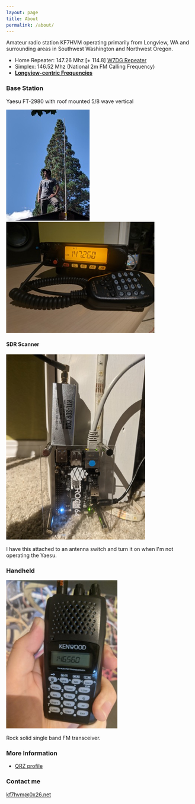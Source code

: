 ```yaml
---
layout: page
title: About
permalink: /about/
---
```


Amateur radio station KF7HVM operating primarily from Longview, WA and surrounding areas in
Southwest Washington and Northwest Oregon.

* Home Repeater: 147.26 Mhz \[+ 114.8\] [W7DG Repeater](http://www.w7dg.org/w7dgreference.html)
* Simplex: 146.52 Mhz (National 2m FM Calling Frequency)
* [**Longview-centric Frequencies**](_posts/2020-09-22-longview-centric-frequencies.md)

### Base Station

Yaesu FT-2980 with roof mounted 5/8 wave vertical

[<img src="/images/antenna_roof_thumb.jpg" alt="me standing on my roof next to the 2m vertical">](/images/antenna_roof.jpg)
[<img src="/images/yaesu-ft2980_thumb.jpg" alt="yaesu FT-2980">](/images/yaesu-ft2980.jpg)

#### SDR Scanner

[<img src="/images/rtl-sdr_thumb.jpg" alt="rtl-sdr plugged into rock64">](/images/rtl-sdr.jpg)

I have this attached to an antenna switch and turn it on when I'm not operating the Yaesu.

### Handheld

[<img src="/images/kenwood-th-k20a_thumb.jpg" alt="kenwood th-k20a">](/images/kenwood-th-k20a.jpg)

Rock solid single band FM transceiver.


### More Information

* [QRZ profile](https://www.qrz.com/db/KF7HVM)

### Contact me

[kf7hvm@0x26.net](mailto:kf7hvm@0x26.net)
